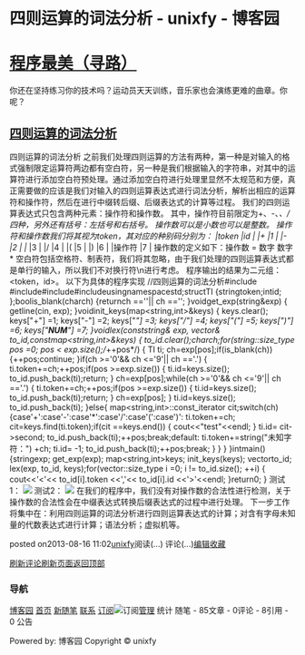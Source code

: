 
# 四则运算的词法分析 - unixfy - 博客园
# [程序最美（寻路）](https://www.cnblogs.com/unixfy/)
你还在坚持练习你的技术吗？运动员天天训练，音乐家也会演练更难的曲章。你呢？
## [四则运算的词法分析](https://www.cnblogs.com/unixfy/p/3261648.html)
四则运算的词法分析
之前我们处理四则运算的方法有两种，第一种是对输入的格式强制限定运算符两边都有空白符，另一种是我们根据输入的字符串，对其中的运算符进行添加空白符预处理。通过添加空白符进行处理里显然不太规范和方便，真正需要做的应该是我们对输入的四则运算表达式进行词法分析，解析出相应的运算符和操作符，然后在进行中缀转后缀、后缀表达式的计算等过程。
我们的四则运算表达式只包含两种元素：操作符和操作数。
其中，操作符目前限定为+、-、*、/四种，另外还有括号：左括号和右括号。
操作数可以是小数也可以是整数。
操作符和操作数我们将其视为token，其对应的种别码分别为：
|token
|id
|
|+
|1
|
|-
|2
|
|*
|3
|
|/
|4
|
|(
|5
|
|)
|6
|
|操作符
|7
|
操作数的定义如下：操作数 = 数字 数字*
空白符包括空格符、制表符，我们将其忽略，由于我们处理的四则运算表达式都是单行的输入，所以我们不对换行符\n进行考虑。
程序输出的结果为二元组：<token，id>。
以下为具体的程序实现
//四则运算的词法分析\#include <iostream>\#include<string>\#include<vector>\#include<map>usingnamespacestd;structTI
{stringtoken;intid;
};boolis_blank(charch)
{returnch ==''|| ch =='';
}voidget_exp(string&exp)
{
    getline(cin, exp);
}voidinit_keys(map<string,int>&keys)
{
    keys.clear();
    keys["+"] =1;
    keys["-"] =2;
    keys["*"] =3;
    keys["/"] =4;
    keys["("] =5;
    keys[")"] =6;
    keys["__NUM__"] =7;
}voidlex(conststring& exp, vector<TI>& to_id,constmap<string,int>&keys)
{
    to_id.clear();charch;for(string::size_type pos =0; pos < exp.size();/*++pos*/)
    {
        TI ti;
        ch=exp[pos];if(is_blank(ch))
        {++pos;continue;
        }if(ch >='0'&& ch <='9'|| ch =='.')
        {
            ti.token+=ch;++pos;if(pos >=exp.size())
            {
                ti.id=keys.size();
                to_id.push_back(ti);return;
            }
            ch=exp[pos];while(ch >='0'&& ch <='9'|| ch =='.')
            {
                ti.token+=ch;++pos;if(pos >=exp.size())
                {
                    ti.id=keys.size();
                    to_id.push_back(ti);return;
                }
                ch=exp[pos];
            }
            ti.id=keys.size();
            to_id.push_back(ti);
        }else{
            map<string,int>::const_iterator cit;switch(ch)
            {case'+':case'-':case'*':case'/':case'(':case')':
                ti.token+=ch;
                cit=keys.find(ti.token);if(cit ==keys.end())
                {
                    cout<<"test"<<endl;
                }
                ti.id= cit->second;
                to_id.push_back(ti);++pos;break;default:
                ti.token+=string("未知字符：") +ch;
                ti.id= -1;
                to_id.push_back(ti);++pos;break;
            }
        }
    }
}intmain()
{stringexp;
    get_exp(exp);
    map<string,int>keys;
    init_keys(keys);
    vector<TI>to_id;
    lex(exp, to_id, keys);for(vector<TI>::size_type i =0; i != to_id.size(); ++i)
    {
        cout<<'<'<< to_id[i].token <<','<< to_id[i].id <<'>'<<endl;
    }return0;
}
测试1：
![](https://images0.cnblogs.com/blog/463570/201308/16110101-ca3315cbbe1e4d53a949b3ca74700760.jpg)
测试2：
![](https://images0.cnblogs.com/blog/463570/201308/16110119-39f5b2e8c975414c80fef690a4c3a0fb.jpg)
在我们的程序中，我们没有对操作数的合法性进行检测，关于操作数的合法性会在中缀表达式转换后缀表达式的过程中进行处理。
下一步工作将集中在：利用四则运算的词法分析进行四则运算表达式的计算；对含有字母未知量的代数表达式进行计算；语法分析；虚拟机等。




posted on2013-08-16 11:02[unixfy](https://www.cnblogs.com/unixfy/)阅读(...) 评论(...)[编辑](https://i.cnblogs.com/EditPosts.aspx?postid=3261648)[收藏](#)


[刷新评论](javascript:void(0);)[刷新页面](#)[返回顶部](#top)







### 导航
[博客园](https://www.cnblogs.com/)
[首页](https://www.cnblogs.com/unixfy/)
[新随笔](https://i.cnblogs.com/EditPosts.aspx?opt=1)
[联系](https://msg.cnblogs.com/send/unixfy)
[订阅](https://www.cnblogs.com/unixfy/rss)![订阅](//www.cnblogs.com/images/xml.gif)[管理](https://i.cnblogs.com/)
统计
随笔 - 85文章 - 0评论 - 8引用 - 0
公告

Powered by:
博客园
Copyright © unixfy
